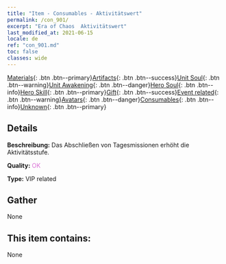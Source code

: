 ```yaml
---
title: "Item - Consumables - Aktivitätswert"
permalink: /con_901/
excerpt: "Era of Chaos  Aktivitätswert"
last_modified_at: 2021-06-15
locale: de
ref: "con_901.md"
toc: false
classes: wide
---
```

 [Materials](/ItemsDE/){: .btn .btn--primary}[Artifacts](/ItemsDE/Artifacts/){: .btn .btn--success}[Unit Soul](/ItemsDE/UnitSoul/){: .btn .btn--warning}[Unit Awakening](/ItemsDE/UnitAwakening/){: .btn .btn--danger}[Hero Soul](/ItemsDE/HeroSoul/){: .btn .btn--info}[Hero Skill](/ItemsDE/HeroSkill/){: .btn .btn--primary}[Gift](/ItemsDE/Gift/){: .btn .btn--success}[Event related](/ItemsDE/Events/){: .btn .btn--warning}[Avatars](/ItemsDE/Avatars/){: .btn .btn--danger}[Consumables](/ItemsDE/Consumables/){: .btn .btn--info}[Unknown](/ItemsDE/Unknown/){: .btn .btn--primary}

## Details
 **Beschreibung:** Das Abschließen von Tagesmissionen erhöht die Aktivitätsstufe.

 **Quality:** <span style="color: #DA70D6">OK</span>

 **Type:** VIP related

## Gather

  None

## This item contains:

  None

